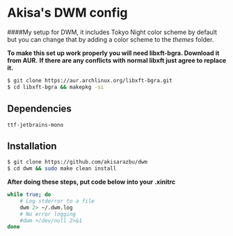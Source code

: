 # Akisa's DWM config

####My setup for DWM, it includes Tokyo Night color scheme by default but you can change that by adding a color scheme to the *themes* folder.

**To make this set up work properly you will need libxft-bgra. Download it from AUR.**
**If there are any conflicts with normal libxft just agree to replace it.**

```bash
$ git clone https://aur.archlinux.org/libxft-bgra.git
$ cd libxft-bgra && makepkg -si
```

## Dependencies
```
ttf-jetbrains-mono
```

## Installation

```bash
$ git clone https://github.com/akisarazbu/dwm
$ cd dwm && sudo make clean install
```

**After doing these steps, put code below into your .xinitrc**
```bash
while true; do
    # Log stderror to a file 
    dwm 2> ~/.dwm.log
    # No error logging
    #dwm >/dev/null 2>&1
done
```
